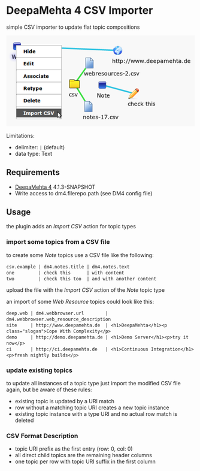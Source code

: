 # DeepaMehta 4 CSV Importer

simple CSV importer to update flat topic compositions

![screenshot](https://github.com/dgf/dm4-csv/raw/master/screenshot.png)

Limitations:

 * delimiter: ```|``` (default)
 * data type: Text


## Requirements

 * [DeepaMehta 4](http://github.com/jri/deepamehta) 4.1.3-SNAPSHOT
 * Write access to dm4.filerepo.path (see DM4 config file)


## Usage

the plugin adds an *Import CSV* action for topic types


### import some topics from a CSV file

to create some *Note* topics use a CSV file like the following:

```
csv.example | dm4.notes.title | dm4.notes.text
one         | check this      | with content
two         | check this too  | and with another content
```

upload the file with the *Import CSV* action of the *Note* topic type

an import of some *Web Resource* topics could look like this:

```
deep.web | dm4.webbrowser.url        | dm4.webbrowser.web_resource_description
site     | http://www.deepamehta.de  | <h1>DeepaMehta</h1><p class="slogan">Cope With Complexity</p>
demo     | http://demo.deepamehta.de | <h1>Demo Server</h1><p>try it now</p>
ci       | http://ci.deepamehta.de   | <h1>Continuous Integration</h1><p>fresh nightly builds</p>
```


### update existing topics

to update all instances of a topic type just import the modified CSV file again,
but be aware of these rules:

 * existing topic is updated by a URI match
 * row without a matching topic URI creates a new topic instance
 * existing topic instance with a type URI and no actual row match is deleted


### CSV Format Description

 * topic URI prefix as the first entry (row: 0, col: 0)
 * all direct child topics are the remaining header columns
 * one topic per row with topic URI suffix in the first column


